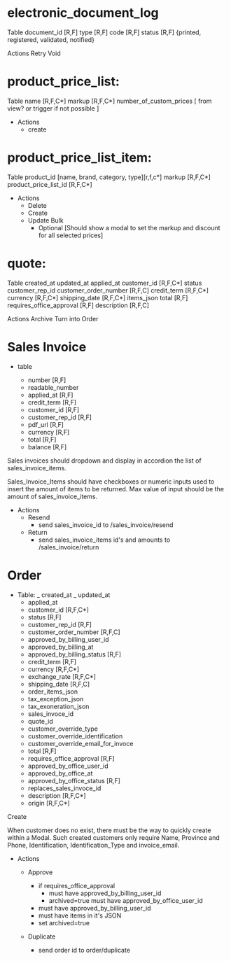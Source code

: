 # electronic_document_log

Table
document_id [R,F]
type [R,F]
code [R,F]
status [R,F] {printed, registered, validated, notified}

Actions
Retry
Void

# product_price_list:

Table
name [R,F,C*]
markup [R,F,C*]
number_of_custom_prices [ from view? or trigger if not possible ]

- Actions
  - create

# product_price_list_item:

Table
product_id [name, brand, category, type][r,f,c*]
markup [R,F,C*]
product_price_list_id [R,F,C*]

- Actions
  - Delete
  - Create
  - Update Bulk
    - Optional [Should show a modal to set the markup and discount for all selected prices]

# quote:

Table
created_at
updated_at
applied_at
customer_id [R,F,C*]
status
customer_rep_id
customer_order_number [R,F,C]
credit_term [R,F,C*]
currency [R,F,C*]
shipping_date [R,F,C*]
items_json
total [R,F]
requires_office_approval [R,F]
description [R,F,C]

Actions
Archive
Turn into Order

# Sales Invoice

- table

  - number [R,F]
  - readable_number
  - applied_at [R,F]
  - credit_term [R,F]
  - customer_id [R,F]
  - customer_rep_id [R,F]
  - pdf_url [R,F]
  - currency [R,F]
  - total [R,F]
  - balance [R,F]

Sales invoices should dropdown and display in accordion the list of sales_invoice_items.

Sales_Invoice_Items should have checkboxes or numeric inputs used to insert the amount of items to be returned. Max value of input should be the amount of sales_invoice_items.

- Actions
  - Resend
    - send sales_invoice_id to /sales_invoice/resend
  - Return
    - send sales_invoice_items id's and amounts to /sales_invoice/return

# Order

- Table:
  _ created_at
  _ updated_at
  - applied_at
  - customer_id [R,F,C*]
  - status [R,F]
  - customer_rep_id [R,F]
  - customer_order_number [R,F,C]
  - approved_by_billing_user_id
  - approved_by_billing_at
  - approved_by_billing_status [R,F]
  - credit_term [R,F]
  - currency [R,F,C*]
  - exchange_rate [R,F,C*]
  - shipping_date [R,F,C]
  - order_items_json
  - tax_exception_json
  - tax_exoneration_json
  - sales_invoce_id
  - quote_id
  - customer_override_type
  - customer_override_identification
  - customer_override_email_for_invoce
  - total [R,F]
  - requires_office_approval [R,F]
  - approved_by_office_user_id
  - approved_by_office_at
  - approved_by_office_status [R,F]
  - replaces_sales_invoce_id
  - description [R,F,C*]
  - origin [R,F,C*]

Create

When customer does no exist, there must be the way to quickly create within a Modal. Such created customers only require Name, Province and Phone, Identification, Identification_Type and invoice_email.

- Actions

  - Approve

    - if requires_office_approval
      - must have approved_by_billing_user_id
      - archived=true must have approved_by_office_user_id
    - must have approved_by_billing_user_id
    - must have items in it's JSON
    - set archived=true

  - Duplicate
    - send order id to order/duplicate
